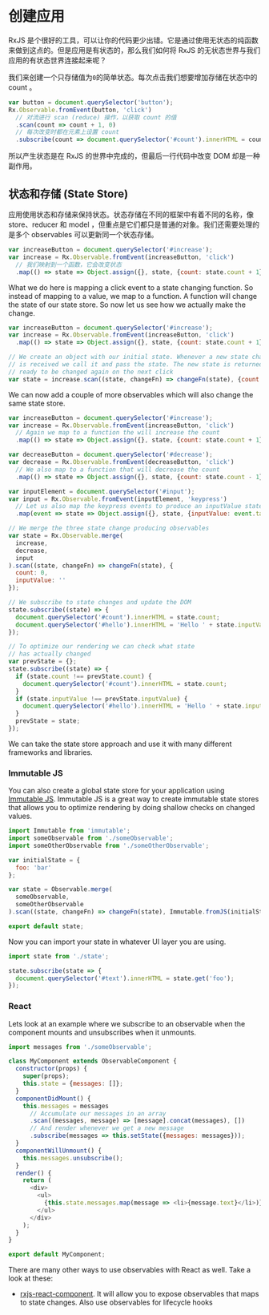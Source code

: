 # 创建应用

RxJS 是个很好的工具，可以让你的代码更少出错。它是通过使用无状态的纯函数来做到这点的。但是应用是有状态的，那么我们如何将 RxJS 的无状态世界与我们应用的有状态世界连接起来呢？

我们来创建一个只存储值为`0`的简单状态。每次点击我们想要增加存储在状态中的 count 。

```js
var button = document.querySelector('button');
Rx.Observable.fromEvent(button, 'click')
  // 对流进行 scan (reduce) 操作，以获取 count 的值
  .scan(count => count + 1, 0)
  // 每次改变时都在元素上设置 count
  .subscribe(count => document.querySelector('#count').innerHTML = count);
```

所以产生状态是在 RxJS 的世界中完成的，但最后一行代码中改变 DOM 却是一种副作用。

## 状态和存储 (State Store)

应用使用状态和存储来保持状态。状态存储在不同的框架中有着不同的名称，像 store、reducer 和 model ，但重点是它们都只是普通的对象。我们还需要处理的是多个 observables 可以更新同一个状态存储。

```js
var increaseButton = document.querySelector('#increase');
var increase = Rx.Observable.fromEvent(increaseButton, 'click')
  // 我们映射到一个函数，它会改变状态
  .map(() => state => Object.assign({}, state, {count: state.count + 1}));
```

What we do here is mapping a click event to a state changing function. So instead of mapping to a value, we map to a function. A function will change the state of our state store. So now let us see how we actually make the change.

```js
var increaseButton = document.querySelector('#increase');
var increase = Rx.Observable.fromEvent(increaseButton, 'click')
  .map(() => state => Object.assign({}, state, {count: state.count + 1}));

// We create an object with our initial state. Whenever a new state change function
// is received we call it and pass the state. The new state is returned and
// ready to be changed again on the next click
var state = increase.scan((state, changeFn) => changeFn(state), {count: 0});
```

We can now add a couple of more observables which will also change the same state store.

```js
var increaseButton = document.querySelector('#increase');
var increase = Rx.Observable.fromEvent(increaseButton, 'click')
  // Again we map to a function the will increase the count
  .map(() => state => Object.assign({}, state, {count: state.count + 1}));

var decreaseButton = document.querySelector('#decrease');
var decrease = Rx.Observable.fromEvent(decreaseButton, 'click')
  // We also map to a function that will decrease the count
  .map(() => state => Object.assign({}, state, {count: state.count - 1}));

var inputElement = document.querySelector('#input');
var input = Rx.Observable.fromEvent(inputElement, 'keypress')
  // Let us also map the keypress events to produce an inputValue state
  .map(event => state => Object.assign({}, state, {inputValue: event.target.value}));

// We merge the three state change producing observables
var state = Rx.Observable.merge(
  increase,
  decrease,
  input
).scan((state, changeFn) => changeFn(state), {
  count: 0,
  inputValue: ''
});

// We subscribe to state changes and update the DOM
state.subscribe((state) => {
  document.querySelector('#count').innerHTML = state.count;
  document.querySelector('#hello').innerHTML = 'Hello ' + state.inputValue;
});

// To optimize our rendering we can check what state
// has actually changed
var prevState = {};
state.subscribe((state) => {
  if (state.count !== prevState.count) {
    document.querySelector('#count').innerHTML = state.count;
  }
  if (state.inputValue !== prevState.inputValue) {
    document.querySelector('#hello').innerHTML = 'Hello ' + state.inputValue;
  }
  prevState = state;
});
```

We can take the state store approach and use it with many different frameworks and libraries.

### Immutable JS
You can also create a global state store for your application using [Immutable JS](https://facebook.github.io/immutable-js/). Immutable JS is a great way to create immutable state stores that allows you to optimize rendering by doing shallow checks on changed values.

<!-- skip-example -->
```js
import Immutable from 'immutable';
import someObservable from './someObservable';
import someOtherObservable from './someOtherObservable';

var initialState = {
  foo: 'bar'
};

var state = Observable.merge(
  someObservable,
  someOtherObservable
).scan((state, changeFn) => changeFn(state), Immutable.fromJS(initialState));

export default state;
```

Now you can import your state in whatever UI layer you are using.

<!-- skip-example -->
```js
import state from './state';

state.subscribe(state => {
  document.querySelector('#text').innerHTML = state.get('foo');
});
```

### React
Lets look at an example where we subscribe to an observable when the component mounts and unsubscribes when it unmounts.

<!-- skip-example -->
```js
import messages from './someObservable';

class MyComponent extends ObservableComponent {
  constructor(props) {
    super(props);
    this.state = {messages: []};
  }
  componentDidMount() {
    this.messages = messages
      // Accumulate our messages in an array
      .scan((messages, message) => [message].concat(messages), [])
      // And render whenever we get a new message
      .subscribe(messages => this.setState({messages: messages}));
  }
  componentWillUnmount() {
    this.messages.unsubscribe();
  }
  render() {
    return (
      <div>
        <ul>
          {this.state.messages.map(message => <li>{message.text}</li>)}
        </ul>
      </div>
    );
  }
}

export default MyComponent;
```

There are many other ways to use observables with React as well. Take a look at these:

- [rxjs-react-component](https://www.npmjs.com/package/rxjs-react-component). It will allow you to expose observables that maps to state changes. Also use observables for lifecycle hooks
